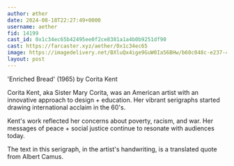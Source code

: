 ```yaml
---
author: æther
date: 2024-08-18T22:27:49+0000
username: aether
fid: 14199
cast_id: 0x1c34ec65b42495ee0f2ce8381a1a4b0b9251df90
cast: https://farcaster.xyz/aether/0x1c34ec65
image: https://imagedelivery.net/BXluQx4ige9GuW0Ia56BHw/b60c048c-e237-4b83-ada8-c200fa6ad400/original
layout: post
---
```


'Enriched Bread' (1965)
by Corita Kent

Corita Kent, aka Sister Mary Corita, was an American artist with an innovative approach to design + education. Her vibrant serigraphs started drawing international acclaim in the 60's.

Kent's work reflected her concerns about poverty, racism, and war. Her messages of peace + social justice continue to resonate with audiences today.

The text in this serigraph, in the artist's handwriting, is a translated quote from Albert Camus.

<img src='https://imagedelivery.net/BXluQx4ige9GuW0Ia56BHw/b60c048c-e237-4b83-ada8-c200fa6ad400/original' alt='' referrerpolicy='no-referrer'/>
